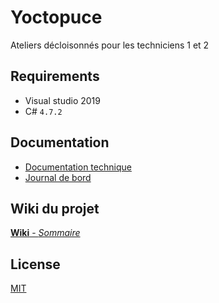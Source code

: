 # Yoctopuce

Ateliers décloisonnés pour les techniciens 1 et 2

## Requirements

* Visual studio 2019
* C# `4.7.2`

## Documentation

* [Documentation technique](https://github.com/julesstahli/Yoctopuce/blob/master/documentation/documentation_technique.md)
* [Journal de bord](https://github.com/julesstahli/Yoctopuce/blob/master/documentation/journal_de_bord.md)

## Wiki du projet

[**Wiki** - *Sommaire*](https://github.com/julesstahli/Yoctopuce/wiki/Sommaire)

## License

[MIT](https://github.com/julesstahli/Yoctopuce/blob/master/LICENSE)
